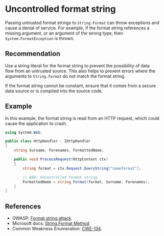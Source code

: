 # Uncontrolled format string
Passing untrusted format strings to `String.Format` can throw exceptions and cause a denial of service. For example, if the format string references a missing argument, or an argument of the wrong type, then `System.FormatException` is thrown.


## Recommendation
Use a string literal for the format string to prevent the possibility of data flow from an untrusted source. This also helps to prevent errors where the arguments to `String.Format` do not match the format string.

If the format string cannot be constant, ensure that it comes from a secure data source or is compiled into the source code.


## Example
In this example, the format string is read from an HTTP request, which could cause the application to crash.


```csharp
using System.Web;

public class HttpHandler : IHttpHandler
{
    string Surname, Forenames, FormattedName;

    public void ProcessRequest(HttpContext ctx)
    {
        string format = ctx.Request.QueryString["nameformat"];

        // BAD: Uncontrolled format string.
        FormattedName = string.Format(format, Surname, Forenames);
    }
}

```

## References
* OWASP: [Format string attack](https://www.owasp.org/index.php/Format_string_attack).
* Microsoft docs: [String.Format Method](https://docs.microsoft.com/en-us/dotnet/api/system.string.format)
* Common Weakness Enumeration: [CWE-134](https://cwe.mitre.org/data/definitions/134.html).
